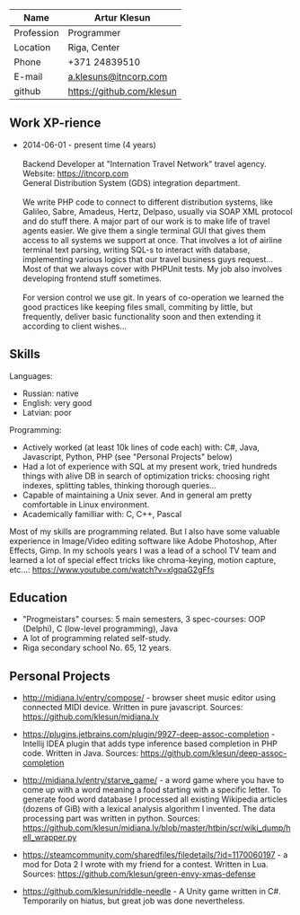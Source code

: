 
Name       | Artur Klesun
 ---       |  ---
Profession | Programmer
Location   | Riga, Center
Phone      | +371 24839510
E-mail     | a.klesuns@itncorp.com
github     | https://github.com/klesun


 Work XP-rience
----------------

- 2014-06-01 - present time (4 years)<br/><br/>
Backend Developer at "Internation Travel Network" travel agency.<br/>
Website: https://itncorp.com<br/>
General Distribution System (GDS) integration department.<br/><br/>
 We write PHP code to connect to different distribution systems, like Galileo, 
Sabre, Amadeus, Hertz, Delpaso, usually via SOAP XML protocol and do stuff there. 
A major part of our work is to make life of travel agents easier.
We give them a single terminal GUI that gives them access to all systems we support 
at once. That involves a lot of  airline terminal text parsing, writing SQL-s to 
interact with database, implementing various logics that our travel business guys 
request... Most of that we always cover with PHPUnit tests. My job also involves 
developing frontend stuff sometimes.<br/><br/>
 For version control we use git. In years of co-operation we learned the good 
practices like keeping files small, commiting by little, but frequently, deliver 
basic functionality soon and then extending it according to client wishes...<br/>

 Skills
--------
Languages:
- Russian: native
- English: very good
- Latvian: poor

Programming:
- Actively worked (at least 10k lines of code each) with: C#, Java, Javascript, Python, PHP
(see "Personal Projects" below)
- Had a lot of experience with SQL at my present work, tried hundreds things with alive DB in search 
of optimization tricks: choosing right indexes, splitting tables, thinking thorough queries...
- Capable of maintaining a Unix sever. And in general am pretty comfortable in Linux environment.
- Academically familliar with: C, C++, Pascal

Most of my skills are programming related. But I also have some valuable experience in Image/Video editing 
software like Adobe Photoshop, After Effects, Gimp. In my schools years I was a lead of a school TV team 
and learned a lot of special effect tricks like chroma-keying, motion capture, etc...:
https://www.youtube.com/watch?v=xlgqaG2gFfs

 Education
-----------

- "Progmeistars" courses: 5 main semesters, 3 spec-courses: OOP (Delphi), C (low-level programming), Java
- A lot of programming related self-study.
- Riga secondary school No. 65, 12 years.

 Personal Projects
-------------------

- http://midiana.lv/entry/compose/ - browser sheet music editor using connected MIDI device. Written in pure javascript. 
Sources: https://github.com/klesun/midiana.lv

- https://plugins.jetbrains.com/plugin/9927-deep-assoc-completion - Intellij IDEA plugin that adds type inference based completion in PHP code. 
Written in Java.
Sources: https://github.com/klesun/deep-assoc-completion

- http://midiana.lv/entry/starve_game/ - a word game where you have to come up with a word meaning a food starting with a specific letter. 
To generate food word database I processed all existing Wikipedia articles (dozens of GiB) with a lexical analysis algorithm I invented. 
The data processing part was written in python.
Sources: https://github.com/klesun/midiana.lv/blob/master/htbin/scr/wiki_dump/hell_wrapper.py

- https://steamcommunity.com/sharedfiles/filedetails/?id=1170060197 - a mod for Dota 2 I wrote with my friend for a contest. Written in Lua.
Sources: https://github.com/klesun/green-envy-xmas-defense

- https://github.com/klesun/riddle-needle - A Unity game written in C#. Temporarily on hiatus, but great job was done nevertheless.
